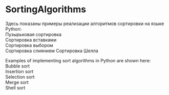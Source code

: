 # SortingAlgorithms
Здесь показаны примеры реализации алгоритмов сортировки на языке Python:  
Пузырьковая сортировка  
Сортировка вставками  
Сортировка выбором  
Сортировка слиянием
Сортировка Шелла  


Examples of implementing sort algorithms in Python are shown here:  
Bubble sort  
Insertion sort  
Selection sort  
Merge sort  
Shell sort
